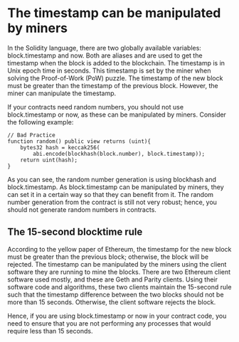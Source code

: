# The timestamp can be manipulated by miners

In the Solidity language, there are two globally available variables: block.timestamp and now. Both are aliases and are used to get the timestamp when the block is added to the blockchain. The timestamp is in Unix epoch time in seconds. This timestamp is set by the miner when solving the Proof-of-Work (PoW) puzzle. The timestamp of the new block must be greater than the timestamp of the previous block. However, the miner can manipulate the timestamp.

If your contracts need random numbers, you should not use block.timestamp or now, as these can be manipulated by miners. Consider the following example:

```
// Bad Practice
function random() public view returns (uint){
    bytes32 hash = keccak256(
        abi.encode(blockhash(block.number), block.timestamp));
    return uint(hash);
}
```

As you can see, the random number generation is using blockhash and block.timestamp. As block.timestamp can be manipulated by miners, they can set it in a certain way so that they can benefit from it. The random number generation from the contract is still not very robust; hence, you should not generate random numbers in contracts.

## The 15-second blocktime rule

According to the yellow paper of Ethereum, the timestamp for the new block must be greater than the previous block; otherwise, the block will be rejected. The timestamp can be manipulated by the miners using the client software they are running to mine the blocks. There are two Ethereum client software used mostly, and these are Geth and Parity clients. Using their software code and algorithms, these two clients maintain the 15-second rule such that the timestamp difference between the two blocks should not be more than 15 seconds. Otherwise, the client software rejects the block.

Hence, if you are using block.timestamp or now in your contract code, you need to ensure that you are not performing any processes that would require less than 15 seconds.
